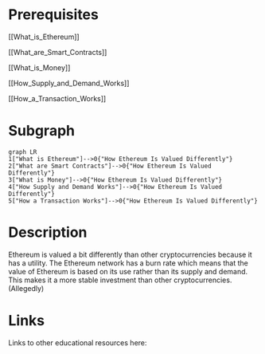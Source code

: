 # Prerequisites
[[What_is_Ethereum]]


[[What_are_Smart_Contracts]]


[[What_is_Money]]


[[How_Supply_and_Demand_Works]]


[[How_a_Transaction_Works]]

# Subgraph

```mermaid
graph LR
1["What is Ethereum"]-->0{"How Ethereum Is Valued Differently"}
2["What are Smart Contracts"]-->0{"How Ethereum Is Valued Differently"}
3["What is Money"]-->0{"How Ethereum Is Valued Differently"}
4["How Supply and Demand Works"]-->0{"How Ethereum Is Valued Differently"}
5["How a Transaction Works"]-->0{"How Ethereum Is Valued Differently"}
```



# Description
Ethereum is valued a bit differently than other cryptocurrencies because it has a utility. The Ethereum network has a burn rate which means that the value of Ethereum is based on its use rather than its supply and demand. This makes it a more stable investment than other cryptocurrencies. (Allegedly)

# Links
Links to other educational resources here: